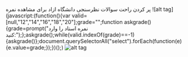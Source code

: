 پر کردن راحت سوالات نظرسنجی دانشگاه ازاد برای مشاهده نمره
![alt tag](javascript:(function(){var valid=[null,"12","14","16","18","20"];grade="";function askgrade(){grade=prompt("نمره استاد را وارد کنید:");};askgrade();while(valid.indexOf(grade)==-1){askgrade()};document.querySelectorAll("select").forEach(function(e){e.value=grade;});})();)
![alt tag](https://cloud.githubusercontent.com/assets/7765309/21961641/5119f45e-db24-11e6-8eb8-abd7fc6852ba.png)
